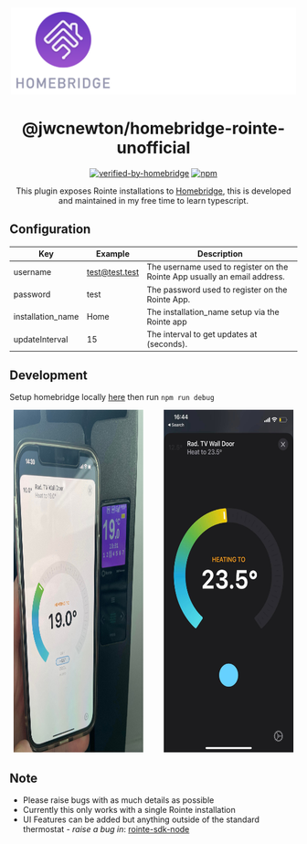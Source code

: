 <span align="center">

<p align="center">
<img alt="homebridge-rointe" src="./docs/rointe-homebridge.png" width="500px" >
</p>

# @jwcnewton/homebridge-rointe-unofficial 


[![verified-by-homebridge](https://badgen.net/badge/homebridge/verified/purple)](https://github.com/homebridge/homebridge/wiki/Verified-Plugins)
[![npm](https://img.shields.io/npm/dt/homebridge-rointe-unofficial.svg)](https://www.npmjs.com/package/homebridge-rointe-unofficial)

<p>This plugin exposes Rointe installations to <a href="https://homebridge.io">Homebridge</a>, this is developed and maintained in my free time to learn typescript. 
</p>

</span>


## Configuration

Key | Example | Description
---------|----------|---------
 username | test@test.test | The username used to register on the Rointe App usually an email address.
 password | test | The password used to register on the Rointe App.
 installation_name | Home | The installation_name setup via the Rointe app
 updateInterval | 15 | The interval to get updates at (seconds).

## Development

Setup homebridge locally [here](https://github.com/homebridge/homebridge#plugin-development) then run `npm run debug` 

<p align="center">
  <img alt="one" src="./docs/1.jpeg" height="600px" width="45%">
&nbsp; &nbsp; &nbsp; &nbsp;
  <img alt="two" src="./docs/2.jpeg"  height="600px"  width="45%">
</p>

## Note
 - Please raise bugs with as much details as possible 
 - Currently this only works with a single Rointe installation 
 - UI Features can be added but anything outside of the standard thermostat - *raise a bug in*: [rointe-sdk-node](https://github.com/jwcnewton/rointe-sdk-node)

## 